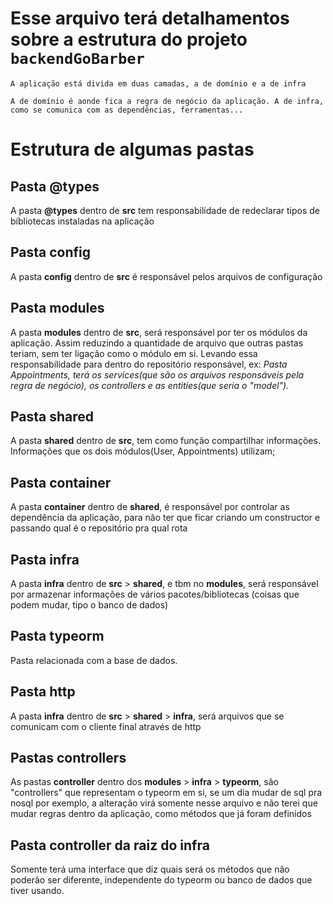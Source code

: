 # Esse arquivo terá detalhamentos sobre a estrutura do projeto `backendGoBarber`

    A aplicação está divida em duas camadas, a de domínio e a de infra

    A de domínio é aonde fica a regra de negócio da aplicação. A de infra, como se comunica com as dependências, ferramentas...

# Estrutura de algumas pastas

## Pasta **@types**

A pasta **@types** dentro de **src** tem responsabilidade de redeclarar tipos de bíbliotecas instaladas na aplicação

## Pasta **config**

A pasta **config** dentro de **src** é responsável pelos arquivos de configuração

## Pasta **modules**

A pasta **modules** dentro de **src**, será responsável por ter os módulos da aplicação.
Assim reduzindo a quantidade de arquivo que outras pastas teriam, sem ter ligação como o módulo em si.
Levando essa responsabilidade para dentro do repositório responsável,
ex: _Pasta Appointments, terá os services(que são os arquivos responsáveis pela regra de negócio),
os controllers e as entities(que seria o "model")._

## Pasta **shared**

A pasta **shared** dentro de **src**, tem como função compartilhar informações.
Informações que os dois módulos(User, Appointments) utilizam;

## Pasta **container**

A pasta **container** dentro de **shared**, é responsável por controlar as dependência da aplicação, para não ter que ficar criando um constructor e passando qual é o repositório pra qual rota

## Pasta **infra**

A pasta **infra** dentro de **src** > **shared**, e tbm no **modules**, será responsável por armazenar informações de vários pacotes/bibliotecas (coisas que podem mudar, tipo o banco de dados)

## Pasta **typeorm**

Pasta relacionada com a base de dados.

## Pasta **http**

A pasta **infra** dentro de **src** > **shared** > **infra**, será arquivos que se comunicam com o cliente final através de http

## Pastas **controllers**

As pastas **controller** dentro dos **modules** > **infra** > **typeorm**, são "controllers" que representam o typeorm em si, se um dia mudar de sql pra nosql por exemplo, a alteração virá somente nesse arquivo e não terei que mudar regras dentro da aplicação, como métodos que já foram definidos

## Pasta **controller** da raiz do infra

Somente terá uma interface que diz quais será os métodos que não poderão ser diferente, independente do typeorm ou banco de dados que tiver usando.
